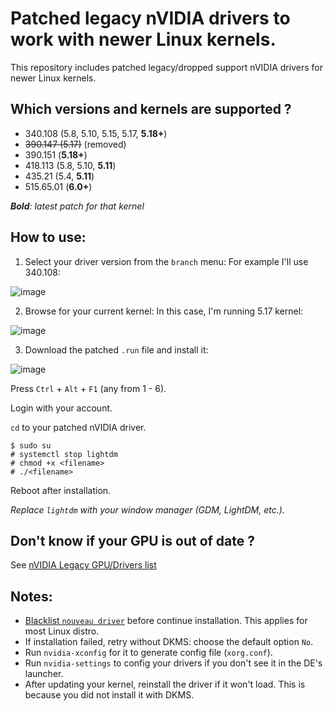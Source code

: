 # Patched legacy nVIDIA drivers to work with newer Linux kernels.
This repository includes patched legacy/dropped support nVIDIA drivers for newer Linux kernels.

## Which versions and kernels are supported ?
- 340.108 (5.8, 5.10, 5.15, 5.17, **5.18+**)
- ~~390.147 (5.17)~~ (removed)
- 390.151 (**5.18+**)
- 418.113 (5.8, 5.10, **5.11**)
- 435.21 (5.4, **5.11**)
- 515.65.01 (**6.0+**)

***Bold**: latest patch for that kernel*
## How to use:
1. Select your driver version from the `branch` menu:
For example I'll use 340.108:

![image](https://user-images.githubusercontent.com/70711319/168417538-97d1ae05-2877-440c-948b-08d40fb306e7.png)


2. Browse for your current kernel:
In this case, I'm running 5.17 kernel:

![image](https://user-images.githubusercontent.com/70711319/168422038-bc52e0d6-72b9-4083-84a1-985caaf3939f.png)

3. Download the patched `.run` file and install it:

![image](https://user-images.githubusercontent.com/70711319/168417619-adc7a601-5ea7-4222-94af-fdde2345b2f0.png)

Press `Ctrl` + `Alt` + `F1` (any from 1 - 6).

Login with your account.

`cd` to your patched nVIDIA driver.

```
$ sudo su
# systemctl stop lightdm
# chmod +x <filename>
# ./<filename>
```

Reboot after installation.

*Replace `lightdm` with your window manager (GDM, LightDM, etc.).*

## Don't know if your GPU is out of date ?
See [nVIDIA Legacy GPU/Drivers list](https://www.nvidia.com/en-us/drivers/unix/legacy-gpu/)

## Notes:
- [Blacklist `nouveau driver`](https://linuxconfig.org/how-to-disable-blacklist-nouveau-nvidia-driver-on-ubuntu-20-04-focal-fossa-linux) before continue installation. This applies for most Linux distro.
- If installation failed, retry without DKMS: choose the default option `No`.
- Run `nvidia-xconfig` for it to generate config file (`xorg.conf`).
- Run `nvidia-settings` to config your drivers if you don't see it in the DE's launcher.
- After updating your kernel, reinstall the driver if it won't load. This is because you did not install it with DKMS.
